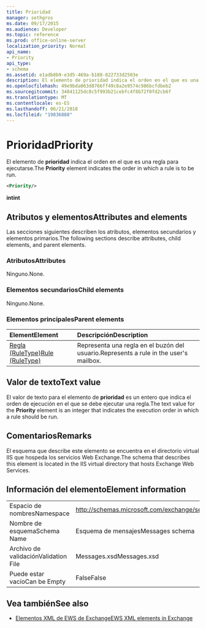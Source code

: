 ```yaml
---
title: Prioridad
manager: sethgros
ms.date: 09/17/2015
ms.audience: Developer
ms.topic: reference
ms.prod: office-online-server
localization_priority: Normal
api_name:
- Priority
api_type:
- schema
ms.assetid: e1adb8b9-e3d5-469a-b188-822733d2503e
description: El elemento de prioridad indica el orden en el que es una regla para ejecutarse.
ms.openlocfilehash: 49e9bda063d8766ff49c8a2e9574c986bcfdbeb2
ms.sourcegitcommit: 34041125dc8c5f993b21cebfc4f8b72f0fd2cb6f
ms.translationtype: MT
ms.contentlocale: es-ES
ms.lasthandoff: 06/21/2018
ms.locfileid: "19836888"
---
```

# <a name="priority"></a><span data-ttu-id="1def9-103">Prioridad</span><span class="sxs-lookup"><span data-stu-id="1def9-103">Priority</span></span>

<span data-ttu-id="1def9-104">El elemento de **prioridad** indica el orden en el que es una regla para ejecutarse.</span><span class="sxs-lookup"><span data-stu-id="1def9-104">The **Priority** element indicates the order in which a rule is to be run.</span></span> 
  
```XML
<Priority/>
```

 <span data-ttu-id="1def9-105">**int**</span><span class="sxs-lookup"><span data-stu-id="1def9-105">**int**</span></span>
## <a name="attributes-and-elements"></a><span data-ttu-id="1def9-106">Atributos y elementos</span><span class="sxs-lookup"><span data-stu-id="1def9-106">Attributes and elements</span></span>

<span data-ttu-id="1def9-107">Las secciones siguientes describen los atributos, elementos secundarios y elementos primarios.</span><span class="sxs-lookup"><span data-stu-id="1def9-107">The following sections describe attributes, child elements, and parent elements.</span></span>
  
### <a name="attributes"></a><span data-ttu-id="1def9-108">Atributos</span><span class="sxs-lookup"><span data-stu-id="1def9-108">Attributes</span></span>

<span data-ttu-id="1def9-109">Ninguno.</span><span class="sxs-lookup"><span data-stu-id="1def9-109">None.</span></span>
  
### <a name="child-elements"></a><span data-ttu-id="1def9-110">Elementos secundarios</span><span class="sxs-lookup"><span data-stu-id="1def9-110">Child elements</span></span>

<span data-ttu-id="1def9-111">Ninguno.</span><span class="sxs-lookup"><span data-stu-id="1def9-111">None.</span></span>
  
### <a name="parent-elements"></a><span data-ttu-id="1def9-112">Elementos principales</span><span class="sxs-lookup"><span data-stu-id="1def9-112">Parent elements</span></span>

|<span data-ttu-id="1def9-113">**Element**</span><span class="sxs-lookup"><span data-stu-id="1def9-113">**Element**</span></span>|<span data-ttu-id="1def9-114">**Descripción**</span><span class="sxs-lookup"><span data-stu-id="1def9-114">**Description**</span></span>|
|:-----|:-----|
|[<span data-ttu-id="1def9-115">Regla (RuleType)</span><span class="sxs-lookup"><span data-stu-id="1def9-115">Rule (RuleType)</span></span>](rule-ruletype.md) <br/> |<span data-ttu-id="1def9-116">Representa una regla en el buzón del usuario.</span><span class="sxs-lookup"><span data-stu-id="1def9-116">Represents a rule in the user's mailbox.</span></span>  <br/> |
   
## <a name="text-value"></a><span data-ttu-id="1def9-117">Valor de texto</span><span class="sxs-lookup"><span data-stu-id="1def9-117">Text value</span></span>

<span data-ttu-id="1def9-118">El valor de texto para el elemento de **prioridad** es un entero que indica el orden de ejecución en el que se debe ejecutar una regla.</span><span class="sxs-lookup"><span data-stu-id="1def9-118">The text value for the **Priority** element is an integer that indicates the execution order in which a rule should be run.</span></span> 
  
## <a name="remarks"></a><span data-ttu-id="1def9-119">Comentarios</span><span class="sxs-lookup"><span data-stu-id="1def9-119">Remarks</span></span>

<span data-ttu-id="1def9-120">El esquema que describe este elemento se encuentra en el directorio virtual IIS que hospeda los servicios Web Exchange.</span><span class="sxs-lookup"><span data-stu-id="1def9-120">The schema that describes this element is located in the IIS virtual directory that hosts Exchange Web Services.</span></span>
  
## <a name="element-information"></a><span data-ttu-id="1def9-121">Información del elemento</span><span class="sxs-lookup"><span data-stu-id="1def9-121">Element information</span></span>

|||
|:-----|:-----|
|<span data-ttu-id="1def9-122">Espacio de nombres</span><span class="sxs-lookup"><span data-stu-id="1def9-122">Namespace</span></span>  <br/> |http://schemas.microsoft.com/exchange/services/2006/messages  <br/> |
|<span data-ttu-id="1def9-123">Nombre de esquema</span><span class="sxs-lookup"><span data-stu-id="1def9-123">Schema Name</span></span>  <br/> |<span data-ttu-id="1def9-124">Esquema de mensajes</span><span class="sxs-lookup"><span data-stu-id="1def9-124">Messages schema</span></span>  <br/> |
|<span data-ttu-id="1def9-125">Archivo de validación</span><span class="sxs-lookup"><span data-stu-id="1def9-125">Validation File</span></span>  <br/> |<span data-ttu-id="1def9-126">Messages.xsd</span><span class="sxs-lookup"><span data-stu-id="1def9-126">Messages.xsd</span></span>  <br/> |
|<span data-ttu-id="1def9-127">Puede estar vacío</span><span class="sxs-lookup"><span data-stu-id="1def9-127">Can be Empty</span></span>  <br/> |<span data-ttu-id="1def9-128">False</span><span class="sxs-lookup"><span data-stu-id="1def9-128">False</span></span>  <br/> |
   
## <a name="see-also"></a><span data-ttu-id="1def9-129">Vea también</span><span class="sxs-lookup"><span data-stu-id="1def9-129">See also</span></span>



- [<span data-ttu-id="1def9-130">Elementos XML de EWS de Exchange</span><span class="sxs-lookup"><span data-stu-id="1def9-130">EWS XML elements in Exchange</span></span>](ews-xml-elements-in-exchange.md)

